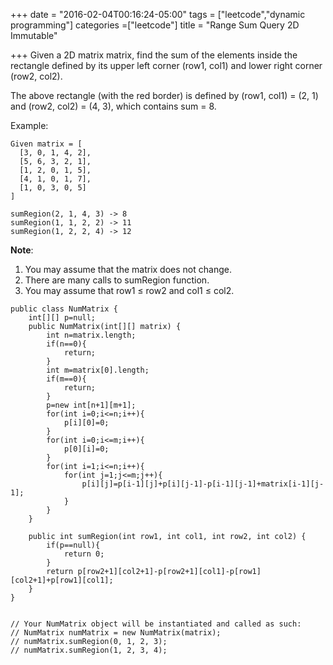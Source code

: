 +++
date = "2016-02-04T00:16:24-05:00"
tags = ["leetcode","dynamic programming"]
categories =["leetcode"]
title = "Range Sum Query 2D Immutable"

+++
Given a 2D matrix matrix, find the sum of the elements inside the rectangle defined by its upper left corner (row1, col1) and lower right corner (row2, col2).

The above rectangle (with the red border) is defined by (row1, col1) = (2, 1) and (row2, col2) = (4, 3), which contains sum = 8.
<!--more-->
Example:
```
Given matrix = [
  [3, 0, 1, 4, 2],
  [5, 6, 3, 2, 1],
  [1, 2, 0, 1, 5],
  [4, 1, 0, 1, 7],
  [1, 0, 3, 0, 5]
]

sumRegion(2, 1, 4, 3) -> 8
sumRegion(1, 1, 2, 2) -> 11
sumRegion(1, 2, 2, 4) -> 12
```

**Note**:

1. You may assume that the matrix does not change.
1. There are many calls to sumRegion function.
1. You may assume that row1 ≤ row2 and col1 ≤ col2.

```
public class NumMatrix {
    int[][] p=null;
    public NumMatrix(int[][] matrix) {
        int n=matrix.length;
        if(n==0){
            return;
        }
        int m=matrix[0].length;
        if(m==0){
            return;
        }
        p=new int[n+1][m+1];
        for(int i=0;i<=n;i++){
            p[i][0]=0;
        }
        for(int i=0;i<=m;i++){
            p[0][i]=0;
        }
        for(int i=1;i<=n;i++){
            for(int j=1;j<=m;j++){
                p[i][j]=p[i-1][j]+p[i][j-1]-p[i-1][j-1]+matrix[i-1][j-1];
            }
        }
    }

    public int sumRegion(int row1, int col1, int row2, int col2) {
        if(p==null){
            return 0;
        }
        return p[row2+1][col2+1]-p[row2+1][col1]-p[row1][col2+1]+p[row1][col1];
    }
}


// Your NumMatrix object will be instantiated and called as such:
// NumMatrix numMatrix = new NumMatrix(matrix);
// numMatrix.sumRegion(0, 1, 2, 3);
// numMatrix.sumRegion(1, 2, 3, 4);
```

